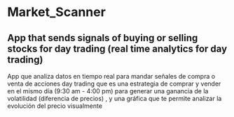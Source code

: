 # Market_Scanner
## App that sends signals of buying or selling stocks for day trading (real time analytics for day trading) 


App que analiza datos en tiempo real para mandar señales de compra o venta de acciones day trading que es una estrategia de comprar y vender en el mismo día (9:30 am - 4:00 pm) para generar una ganancia de la volatilidad (diferencia de precios) , y una gráfica que te permite analizar la evolución del precio visualmente
